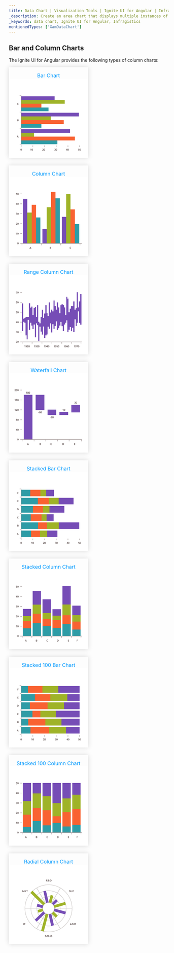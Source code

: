 ```yaml
---
title: Data Chart | Visualization Tools | Ignite UI for Angular | Infragistics | Bar and Column Chart
_description: Create an area chart that displays multiple instances of visual elements in the same plot area in order to create composite chart views.
_keywords: data chart, Ignite UI for Angular, Infragistics
mentionedTypes: ['XamDataChart']
---
```


## Bar and Column Charts

The Ignite UI for Angular provides the following types of column charts:

<section class="feature__container">
    <style>
        .linkContent,
        .linkContent:hover {
            display: flex;
            flex-flow: column;
            align-items: center;
            box-shadow: none;
        }
        .link {
            display: inline-block;
            font-size: 1.0rem;
            color: #0099ff;
            cursor: pointer;
            padding-top: 1.0rem;
            margin-right: 1.0rem;
            margin-bottom: 1.5rem;
            box-shadow: 0 0 15px rgba(0,0,0,.15);
        }
        .link:hover {
            box-shadow: 0 0 15px rgba(0,0,0,.25);
        }
        .img {
            width: 250px;
            height: 250px;
            box-shadow: none;
        }
    </style>
    <body>
        <div class="link" href="data-chart-type-category-bar-series.md">
            <div class="linkContent">
                <div>Bar Chart</div>
                <img class="img" src="../images/charts/data-chart-type-category-bar-series.png">
            </div>
        </div>
        <div class="link" href="data-chart-type-category-column-series.md">
            <div class="linkContent">
                <div>Column Chart</div>
                <img class="img" src="../images/charts/data-chart-type-category-column-series.png">
            </div>
        </div>
        <div class="link" href="data-chart-type-range-column-series.md">
            <div class="linkContent">
                <div>Range Column Chart</div>
                <img class="img" src="../images/charts/data-chart-type-range-column-series.png">
            </div>
        </div>
        <div class="link" href="data-chart-type-category-waterfall-series.md">
            <div class="linkContent">
                <div>Waterfall Chart</div>
                <img class="img" src="../images/charts/data-chart-type-category-waterfall-series.png">
            </div>
        </div>
        <br>
        <div class="link" href="data-chart-type-stacked-bar-series.md">
            <div class="linkContent">
                <div>Stacked Bar Chart</div>
                <img class="img" src="../images/charts/data-chart-type-stacked-bar-series.png">
            </div>
        </div>
        <div class="link" href="data-chart-type-stacked-column-series.md">
            <div class="linkContent">
                <div>Stacked Column Chart</div>
                <img class="img" src="../images/charts/data-chart-type-stacked-column-series.png">
            </div>
        </div>
        <div class="link" href="data-chart-type-stacked-100-bar-series.md">
            <div class="linkContent">
                <div>Stacked 100 Bar Chart</div>
                <img class="img" src="../images/charts/data-chart-type-stacked-100-bar-series.png">
            </div>
        </div>
        <div class="link" href="data-chart-type-stacked-100-column-series.md">
            <div class="linkContent">
                <div>Stacked 100 Column Chart</div>
                <img class="img" src="../images/charts/data-chart-type-stacked-100-column-series.png">
            </div>
        </div>
        <br>
        <div class="link" href="data-chart-type-radial-column-series.md">
            <div class="linkContent">
                <div>Radial Column Chart</div>
                <img class="img" src="../images/charts/data-chart-type-radial-column-series.png">
            </div>
        </div>
    </body>
</section>
